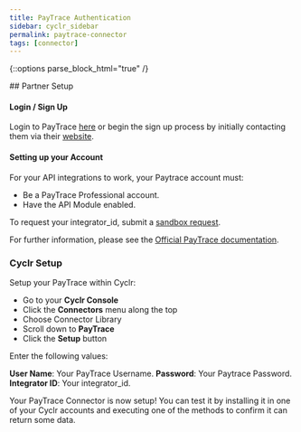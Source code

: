 ```yaml
---
title: PayTrace Authentication
sidebar: cyclr_sidebar
permalink: paytrace-connector
tags: [connector]
---
```

{::options parse_block_html="true" /}
<section class="card">
## Partner Setup

#### Login / Sign Up

Login to PayTrace [here](https://www.paytrace.com/login.pay) or begin the sign up process by initially contacting them via their [website](https://paytrace.net/contact-us/).

#### Setting up your Account

For your API integrations to work, your Paytrace account must:

- Be a PayTrace Professional account.
- Have the API Module enabled.

To request your integrator_id, submit a [sandbox request](https://www.paytrace.net/sandbox-account/).

For further information, please see the [Official PayTrace documentation](https://developers.paytrace.com/support/home#14000046858).

### Cyclr Setup

Setup your PayTrace within Cyclr:

- Go to your **Cyclr Console**
- Click the **Connectors** menu along the top
- Choose Connector Library
- Scroll down to **PayTrace**
- Click the **Setup** button

Enter the following values:

**User Name**: Your PayTrace Username.
**Password**: Your Paytrace Password.
**Integrator ID**: Your integrator_id.

Your PayTrace Connector is now setup! You can test it by installing it in one of your Cyclr accounts and executing one of the methods to confirm it can return some data.

</section>
